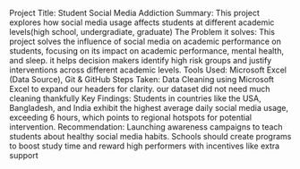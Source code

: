 Project Title: Student Social Media Addiction
Summary: This project explores how social media usage affects students at different academic levels(high school, undergradiate, graduate)
The Problem it solves: This project solves the influence of social media on academic performance on students, focusing on its impact on academic performance, mental health, and sleep. it helps decision makers identify high risk groups and justify interventions across different academic levels.
Tools Used: Microsoft Excel (Data Source), Git & GitHub
Steps Taken: Data Cleaning using Microsoft Excel to expand our headers for clarity. our dataset did not need much cleaning thankfully
Key Findings: Students in countries like the USA, Bangladesh, and India exhibit the highest average daily social media usage, exceeding 6 hours, which points to regional hotspots for potential intervention.
Recommendation: Launching awareness campaigns to teach students about healthy social media habits. Schools should create programs to boost study time and reward high performers with incentives like extra support
